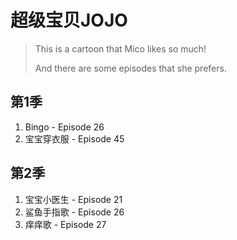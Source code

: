 # 超级宝贝JOJO

> This is a cartoon that Mico likes so much!
> 
> And there are some episodes that she prefers.

## 第1季

1. Bingo - Episode 26
2. 宝宝穿衣服 - Episode 45

## 第2季

1. 宝宝小医生 - Episode 21
2. 鲨鱼手指歌 - Episode 26
3. 痒痒歌 - Episode 27